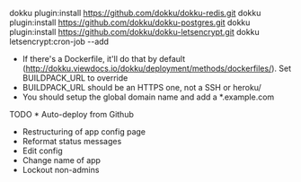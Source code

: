 dokku plugin:install https://github.com/dokku/dokku-redis.git
dokku plugin:install https://github.com/dokku/dokku-postgres.git
dokku plugin:install https://github.com/dokku/dokku-letsencrypt.git
dokku letsencrypt:cron-job --add

* If there's a Dockerfile, it'll do that by default (http://dokku.viewdocs.io/dokku/deployment/methods/dockerfiles/). Set BUILDPACK_URL to override
* BUILDPACK_URL should be an HTTPS one, not a SSH or heroku/<foo>
* You should setup the global domain name and add a *.example.com

TODO
* Auto-deploy from Github
* Restructuring of app config page
* Reformat status messages
* Edit config
* Change name of app
* Lockout non-admins
